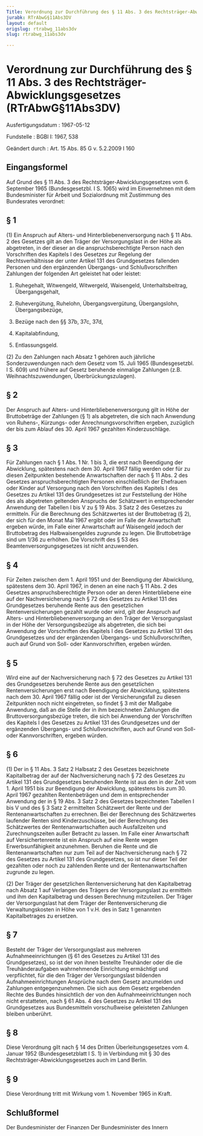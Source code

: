 ```yaml
---
Title: Verordnung zur Durchführung des § 11 Abs. 3 des Rechtsträger-Abwicklungsgesetzes
jurabk: RTrAbwG§11Abs3DV
layout: default
origslug: rtrabwg_11abs3dv
slug: rtrabwg_11abs3dv

---
```


# Verordnung zur Durchführung des § 11 Abs. 3 des Rechtsträger-Abwicklungsgesetzes (RTrAbwG§11Abs3DV)

Ausfertigungsdatum
:   1967-05-12

Fundstelle
:   BGBl I: 1967, 538

Geändert durch
:   Art. 15 Abs. 85 G v. 5.2.2009 I 160



## Eingangsformel

Auf Grund des § 11 Abs. 3 des Rechtsträger-Abwicklungsgesetzes vom 6.
September 1965 (Bundesgesetzbl. I S. 1065) wird im Einvernehmen mit
dem Bundesminister für Arbeit und Sozialordnung mit Zustimmung des
Bundesrates verordnet:


## § 1

(1) Ein Anspruch auf Alters- und Hinterbliebenenversorgung nach § 11
Abs. 2 des Gesetzes gilt an den Träger der Versorgungslast in der Höhe
als abgetreten, in der dieser an die anspruchsberechtigte Person nach
den Vorschriften des Kapitels I des Gesetzes zur Regelung der
Rechtsverhältnisse der unter Artikel 131 des Grundgesetzes fallenden
Personen und den ergänzenden Übergangs- und Schlußvorschriften
Zahlungen der folgenden Art geleistet hat oder leistet:

1.  Ruhegehalt, Witwengeld, Witwergeld, Waisengeld, Unterhaltsbeitrag,
    Übergangsgehalt,


2.  Ruhevergütung, Ruhelohn, Übergangsvergütung, Übergangslohn,
    Übergangsbezüge,


3.  Bezüge nach den §§ 37b, 37c, 37d,


4.  Kapitalabfindung,


5.  Entlassungsgeld.




(2) Zu den Zahlungen nach Absatz 1 gehören auch jährliche
Sonderzuwendungen nach dem Gesetz
vom 15. Juli 1965 (Bundesgesetzbl. I S. 609)              und frühere
auf Gesetz beruhende einmalige Zahlungen (z.B. Weihnachtszuwendungen,
Überbrückungszulagen).


## § 2

Der Anspruch auf Alters- und Hinterbliebenenversorgung gilt in Höhe
der Bruttobeträge der Zahlungen (§ 1) als abgetreten, die sich nach
Anwendung von Ruhens-, Kürzungs- oder Anrechnungsvorschriften ergeben,
zuzüglich der bis zum Ablauf des 30. April 1967 gezahlten
Kinderzuschläge.


## § 3

Für Zahlungen nach § 1 Abs. 1 Nr. 1 bis 3, die erst nach Beendigung
der Abwicklung, spätestens nach dem 30. April 1967 fällig werden oder
für zu diesen Zeitpunkten bestehende Anwartschaften der nach § 11 Abs.
2 des Gesetzes anspruchsberechtigten Personen einschließlich der
Ehefrauen oder Kinder auf Versorgung nach den Vorschriften des
Kapitels I des Gesetzes zu Artikel 131 des Grundgesetzes ist zur
Feststellung der Höhe des als abgetreten geltenden Anspruchs der
Schätzwert in entsprechender Anwendung der Tabellen I bis V zu § 19
Abs. 3 Satz 2 des Gesetzes zu ermitteln. Für die Berechnung des
Schätzwertes ist der Bruttobetrag (§ 2), der sich für den Monat Mai
1967 ergibt oder im Falle der Anwartschaft ergeben würde, im Falle
einer Anwartschaft auf Waisengeld jedoch der Bruttobetrag des
Halbwaisengeldes zugrunde zu legen. Die Bruttobeträge sind um 1/36 zu
erhöhen. Die Vorschrift des § 53 des Beamtenversorgungsgesetzes ist
nicht anzuwenden.


## § 4

Für Zeiten zwischen dem 1. April 1951 und der Beendigung der
Abwicklung, spätestens dem 30. April 1967, in denen an eine nach § 11
Abs. 2 des Gesetzes anspruchsberechtigte Person oder an deren
Hinterbliebene eine auf der Nachversicherung nach § 72 des Gesetzes zu
Artikel 131 des Grundgesetzes beruhende Rente aus den gesetzlichen
Rentenversicherungen gezahlt wurde oder wird, gilt der Anspruch auf
Alters- und Hinterbliebenenversorgung an den Träger der
Versorgungslast in der Höhe der Versorgungsbezüge als abgetreten, die
sich bei Anwendung der Vorschriften des Kapitels I des Gesetzes zu
Artikel 131 des Grundgesetzes und der ergänzenden Übergangs- und
Schlußvorschriften, auch auf Grund von Soll- oder Kannvorschriften,
ergeben würden.


## § 5

Wird eine auf der Nachversicherung nach § 72 des Gesetzes zu Artikel
131 des Grundgesetzes beruhende Rente aus den gesetzlichen
Rentenversicherungen erst nach Beendigung der Abwicklung, spätestens
nach dem 30. April 1967 fällig oder ist der Versicherungsfall zu
diesen Zeitpunkten noch nicht eingetreten, so findet § 3 mit der
Maßgabe Anwendung, daß an die Stelle der in ihm bezeichneten Zahlungen
die Bruttoversorgungsbezüge treten, die sich bei Anwendung der
Vorschriften des Kapitels I des Gesetzes zu Artikel 131 des
Grundgesetzes und der ergänzenden Übergangs- und Schlußvorschriften,
auch auf Grund von Soll- oder Kannvorschriften, ergeben würden.


## § 6

(1) Der in § 11 Abs. 3 Satz 2 Halbsatz 2 des Gesetzes bezeichnete
Kapitalbetrag der auf der Nachversicherung nach § 72 des Gesetzes zu
Artikel 131 des Grundgesetzes beruhenden Rente ist aus den in der Zeit
vom 1. April 1951 bis zur Beendigung der Abwicklung, spätestens bis
zum 30. April 1967 gezahlten Rentenbeträgen und dem in entsprechender
Anwendung der in § 19 Abs. 3 Satz 2 des Gesetzes bezeichneten Tabellen
I bis V und des § 3 Satz 2 ermittelten Schätzwert der Rente und der
Rentenanwartschaften zu errechnen. Bei der Berechnung des Schätzwertes
laufender Renten sind Kinderzuschüsse, bei der Berechnung des
Schätzwertes der Rentenanwartschaften auch Ausfallzeiten und
Zurechnungszeiten außer Betracht zu lassen. Im Falle einer
Anwartschaft auf Versichertenrente ist ein Anspruch auf eine Rente
wegen Erwerbsunfähigkeit anzunehmen. Beruhen die Rente und die
Rentenanwartschaften nur zum Teil auf der Nachversicherung nach § 72
des Gesetzes zu Artikel 131 des Grundgesetzes, so ist nur dieser Teil
der gezahlten oder noch zu zahlenden Rente und der
Rentenanwartschaften zugrunde zu legen.

(2) Der Träger der gesetzlichen Rentenversicherung hat den
Kapitalbetrag nach Absatz 1 auf Verlangen des Trägers der
Versorgungslast zu ermitteln und ihm den Kapitalbetrag und dessen
Berechnung mitzuteilen. Der Träger der Versorgungslast hat dem Träger
der Rentenversicherung die Verwaltungskosten in Höhe von 1 v.H. des in
Satz 1 genannten Kapitalbetrages zu ersetzen.


## § 7

Besteht der Träger der Versorgungslast aus mehreren
Aufnahmeeinrichtungen (§ 61 des Gesetzes zu Artikel 131 des
Grundgesetzes), so ist der von ihnen bestellte Treuhänder oder die die
Treuhänderaufgaben wahrnehmende Einrichtung ermächtigt und
verpflichtet, für die den Träger der Versorgungslast bildenden
Aufnahmeeinrichtungen Ansprüche nach dem Gesetz anzumelden und
Zahlungen entgegenzunehmen. Die sich aus dem Gesetz ergebenden Rechte
des Bundes hinsichtlich der von den Aufnahmeeinrichtungen noch nicht
erstatteten, nach § 61 Abs. 4 des Gesetzes zu Artikel 131 des
Grundgesetzes aus Bundesmitteln vorschußweise geleisteten Zahlungen
bleiben unberührt.


## § 8

Diese Verordnung gilt nach § 14 des Dritten Überleitungsgesetzes vom
4\. Januar 1952 (Bundesgesetzblatt I S. 1) in Verbindung mit § 30 des
Rechtsträger-Abwicklungsgesetzes auch im Land Berlin.


## § 9

Diese Verordnung tritt mit Wirkung vom 1. November 1965 in Kraft.


## Schlußformel

Der Bundesminister der Finanzen
Der Bundesminister des Innern


